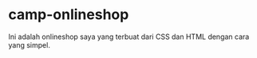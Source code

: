 # camp-onlineshop
Ini adalah onlineshop saya yang terbuat dari CSS dan HTML dengan cara yang simpel.
